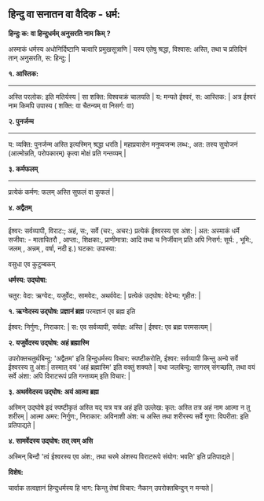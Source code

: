 

## हिन्दु वा सनातन वा वैदिक - धर्म:

**हिन्दुः क: वा हिन्दुधर्मम् अनुसरति नाम किम् ?**

अस्माकं धर्मस्य अधोनिर्दिष्टानि चत्वारि प्रमुखसूत्राणि | यस्य एतेषु श्रद्धा, विश्वास: अस्ति, तथा च प्रतिदिनं तान् अनुसरति, स: हिन्दु: |

**१. आस्तिक:**
<hr />

अस्ति परलोक: इति मतिर्यस्य | सा शक्ति: विश्वचक्रं चालयति | य: मन्यते ईश्वरं, स: आस्तिक: | 
अत्र ईश्वरं नाम किमपि उपास्य ( शक्ति: वा चैतन्यम् वा निसर्ग: वा)

**२. पुनर्जन्म**
<hr />

य: व्यक्ति: पुनर्जन्म अस्ति इत्यस्मिन् श्रद्धा धरति | महाप्रयासेन मनुष्यजन्म लब्ध:, अत: तस्य सुयोजनं (आत्मोन्नति, परोपकारम्) कृत्वा मोक्षं प्रति गन्तव्यम् |


**३. कर्मफलम्**
<hr />

प्रत्येकं कर्मण: फलम् अस्ति सुफलं वा कुफलं | 


**४. अद्वैतम्**
<hr />

ईश्वर: सर्वव्यापी, विराट:; अहं, स:, सर्वे (चर:, अचर:)  प्रत्येकं ईश्वरस्य एव अंश: | अत: अस्माकं धर्मे सजीवा: - मातापितरौ , आप्ता:, शिक्षका:, प्राणीमात्रा: आदि तथा च निर्जीवान् प्रति अपि निसर्ग: सूर्य: , भूमि:, जलम् , अन्नम् , वर्षा, नदी इ.) घटका: उपास्या: 

वसुधा एव कुटुम्बकम् 


**धर्मस्य: उद्घोषा:**

चतुर: वेदा: ऋग्वेद:, यजुर्वेद:, सामवेद:, अथर्ववेद: | प्रत्येकं उद्घोष: वेदेभ्य: गृहीत: |


**१. ऋग्वेदस्य उद्घोष: प्रज्ञानं ब्रह्म**
परमज्ञानं एव ब्रह्म इति

ईश्वर: निर्गुण:, निराकार: | स: एव सर्वव्यापी, सर्वज्ञ: अस्ति | ईश्वर: एव ब्रह्म परमसत्यम् |


**२. यजुर्वेदस्य उद्घोष: अहं ब्रह्मास्मि**

उपरोक्तचतुर्थबिन्दु: 'अद्वैतम' इति हिन्दुधर्मस्य विचार: स्पष्टीकरोति, ईश्वर: सर्वव्यापी किन्तु अन्ये सर्वे ईश्वरस्य तु अंश:| तस्मात् वयं 'अहं ब्रह्मास्मि' इति वक्तुं शक्यते |
यथा जलबिन्दु: सागरम् संगच्छति, तथा वयं सर्वे अंशा: अपि विराटरूपं प्रति गन्तव्यम् इति विचार: |

**३. अथर्ववेदस्य उद्घोष: अयं आत्मा ब्रह्म**

अस्मिन् उद्घोषे इदं स्पष्टीकृतं अस्ति यद् यत्र यत्र अहं इति उल्लेख: कृत: अस्ति तत्र अहं नाम आत्मा न तु शरीरम् | आत्मा अमर: निर्गुण:, निराकार: अविनाशी अंश: च अस्ति तथा शरीरस्य सर्वे गुणा: विपरीता: इति प्रतिपाद्यते |

**४. सामर्वेदस्य उद्घोष: तत् त्वम् असि**

अस्मिन् बिन्दौ 'त्वं ईश्वरस्य एव अंश:, तथा चरमे अंशस्य विराटरूपे संयोग: भवति' इति प्रतिपाद्यते | 


**विशेष:**

चार्वाक तत्वज्ञानं हिन्दुधर्मस्य हि भाग: किन्तु तेषां विचार: नैकान् उपरोक्तबिन्दुन् न मन्यते |
